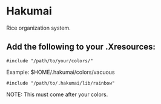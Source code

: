 # Hakumai
Rice organization system.

## Add the following to your .Xresources:

`#include "/path/to/your/colors/"`

Example: $HOME/.hakumai/colors/vacuous

`#include "/path/to/.hakumai/lib/rainbow"`

NOTE: This must come after your colors.
